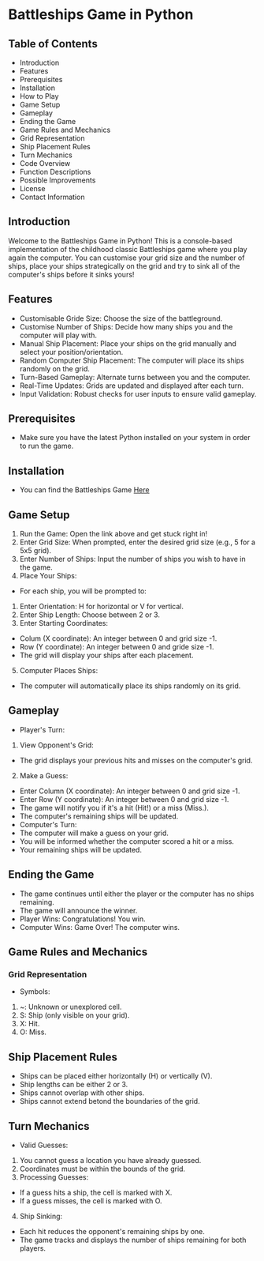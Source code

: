 # Battleships Game in Python

## Table of Contents
- Introduction
- Features
- Prerequisites
- Installation
- How to Play
- Game Setup
- Gameplay
- Ending the Game
- Game Rules and Mechanics
- Grid Representation
- Ship Placement Rules
- Turn Mechanics 
- Code Overview
- Function Descriptions
- Possible Improvements
- License 
- Contact Information

## Introduction

Welcome to the Battleships Game in Python! This is a console-based implementation of the childhood classic Battleships game where you play again the computer. You can customise your grid size and the number of ships, place your ships strategically on the grid and try to sink all of the computer's ships before it sinks yours!

## Features

- Customisable Gride Size: Choose the size of the battleground.
- Customise Number of Ships: Decide how many ships you and the computer will play with.
- Manual Ship Placement: Place your ships on the grid manually and select your position/orientation.
- Random Computer Ship Placement: The computer will place its ships randomly on the grid.
- Turn-Based Gameplay: Alternate turns between you and the computer.
- Real-Time Updates: Grids are updated and displayed after each turn.
- Input Validation: Robust checks for user inputs to ensure valid gameplay.

## Prerequisites

- Make sure you have the latest Python installed on your system in order to run the game.

## Installation

- You can find the Battleships Game [Here](https://dashboard.heroku.com/apps/finalbattleships/deploy/github)

## Game Setup

1. Run the Game: 
Open the link above and get stuck right in!
2. Enter Grid Size:
When prompted, enter the desired grid size (e.g., 5 for a 5x5 grid).
3. Enter Number of Ships:
Input the number of ships you wish to have in the game.
4. Place Your Ships:
- For each ship, you will be prompted to:
1. Enter Orientation: H for horizontal or V for vertical.
2. Enter Ship Length: Choose between 2 or 3.
3. Enter Starting Coordinates:
- Colum (X coordinate): An integer between 0 and grid size -1.
- Row (Y coordinate): An integer between 0 and gride size -1.
- The grid will display your ships after each placement.
5. Computer Places Ships:
- The computer will automatically place its ships randomly on its grid.

## Gameplay

- Player's Turn:
1. View Opponent's Grid:
- The grid displays your previous hits and misses on the computer's grid.
2. Make a Guess:
- Enter Column (X coordinate): An integer between 0 and grid size -1.
- Enter Row (Y coordinate): An integer between 0 and grid size -1.
- The game will notify you if it's a hit (Hit!) or a miss (Miss.).
- The computer's remaining ships will be updated.
- Computer's Turn:
- The computer will make a guess on your grid.
- You will be informed whether the computer scored a hit or a miss.
- Your remaining ships will be updated.

## Ending the Game

- The game continues until either the player or the computer has no ships remaining.
- The game will announce the winner.
- Player Wins: Congratulations! You win.
- Computer Wins: Game Over! The computer wins.

## Game Rules and Mechanics

### Grid Representation

- Symbols:
1. ~: Unknown or unexplored cell.
2. S: Ship (only visible on your grid).
3. X: Hit.
4. O: Miss.

## Ship Placement Rules

- Ships can be placed either horizontally (H) or vertically (V).
- Ship lengths can be either 2 or 3.
- Ships cannot overlap with other ships.
- Ships cannot extend betond the boundaries of the grid.

## Turn Mechanics

- Valid Guesses:
1. You cannot guess a location you have already guessed.
2. Coordinates must be within the bounds of the grid.
3. Processing Guesses:
- If a guess hits a ship, the cell is marked with X.
- If a guess misses, the cell is marked with O.
4. Ship Sinking:
- Each hit reduces the opponent's remaining ships by one.
- The game tracks and displays the number of ships remaining for both players.

